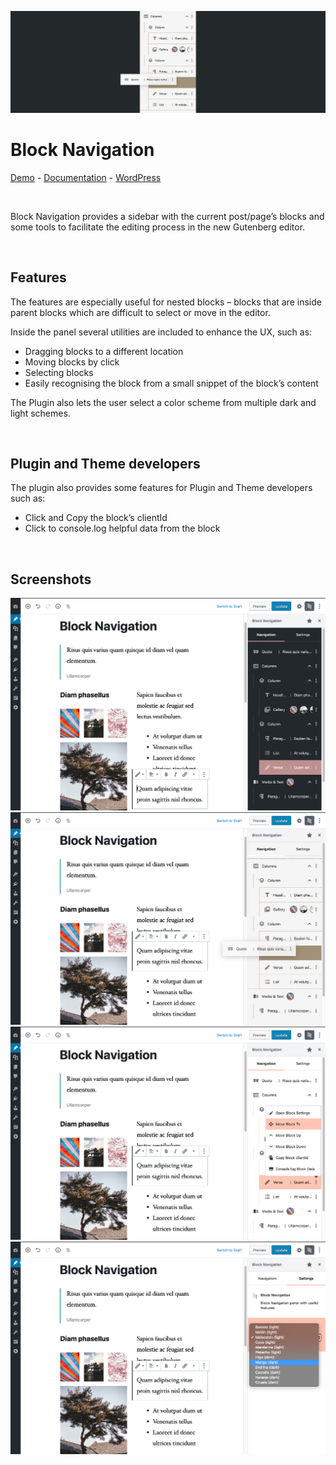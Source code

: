 ![Banner Image](assets-repo/banner-1544x500.png)

# Block Navigation

[Demo](https://gutenberg-showcase.melonpan.io/block-navigation) - [Documentation](https://melonpan.io/wordpress-plugins/block-navigation) - [WordPress](https://wordpress.org/plugins/block-navigation)

<br />

Block Navigation provides a sidebar with the current post/page’s blocks and some tools to facilitate the editing process in the new Gutenberg editor.

<br />

## Features

The features are especially useful for nested blocks – blocks that are inside parent blocks which are difficult to select or move in the editor.

Inside the panel several utilities are included to enhance the UX, such as:

- Dragging blocks to a different location
- Moving blocks by click
- Selecting blocks
- Easily recognising the block from a small snippet of the block’s content

The Plugin also lets the user select a color scheme from multiple dark and light schemes.

<br />

## Plugin and Theme developers

The plugin also provides some features for Plugin and Theme developers such as:

- Click and Copy the block’s clientId
- Click to console.log helpful data from the block

<br />

## Screenshots

<img src="assets-repo/screenshot-1.png" width="700px" alt="Main view, dark scheme" />
<img src="assets-repo/screenshot-2.png" width="700px" alt="Dragging a block to a different position" />
<img src="assets-repo/screenshot-3.png" width="700px" alt="Block menu" />
<img src="assets-repo/screenshot-4.png" width="700px" alt="List of available color schemes, light and dark" />
